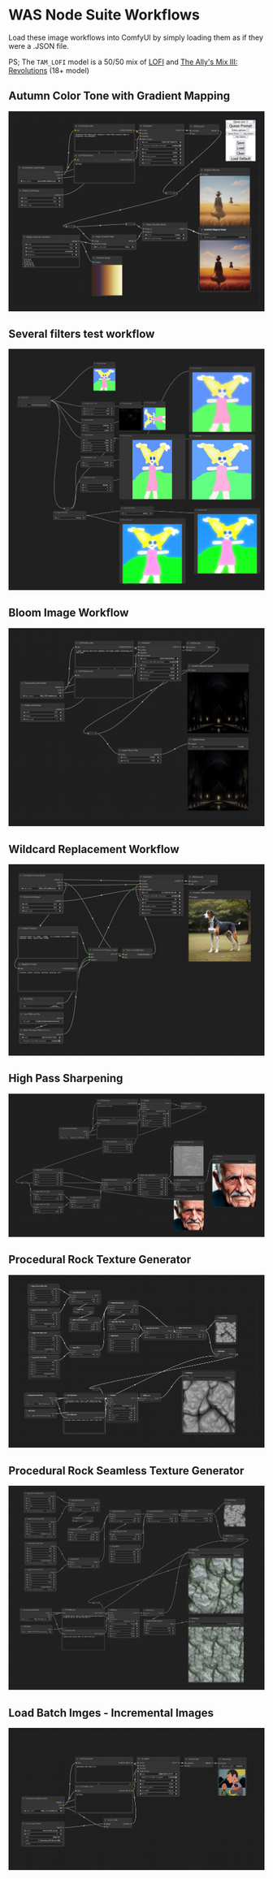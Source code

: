 # WAS Node Suite Workflows

Load these image workflows into ComfyUI by simply loading them as if they were a .JSON file. 

PS; The `TAM_LOFI` model is a 50/50 mix of [LOFI](https://civitai.com/models/9052/lofi) and [The Ally's Mix III: Revolutions](https://civitai.com/models/10752/the-allys-mix-iii-revolutions) (18+ model)

## Autumn Color Tone with Gradient Mapping
<img src="Autumn_Gradient_Map_Example.png">

## Several filters test workflow
<img src="several_filters_test_workflow.png">

## Bloom Image Workflow
<img src="Bloom_Image_Workflow.png">

## Wildcard Replacement Workflow
<img src="Wildcard_Replacement_Example.png">

## High Pass Sharpening
<img src="High_Pass_Sharpening.png">

## Procedural Rock Texture Generator
<img src="Procedural Rock Texture Generator.png">

## Procedural Rock **Seamless** Texture Generator
<img src="Procedural Rock -Seamless- Texture Generator.png">

## Load Batch Imges - Incremental Images
<img src="Load Image Batch - Incremental Images.png">
